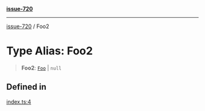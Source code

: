 [**issue-720**](../README.md)

***

[issue-720](../README.md) / Foo2

# Type Alias: Foo2

> **Foo2**: [`Foo`](Foo.md) \| `null`

## Defined in

[index.ts:4](https://github.com/typedoc2md/typedoc-plugin-markdown-scratchpad/blob/fa9f3ee7e217f1f8ff35877beda19f3316c6e9ca/issues/720/src/index.ts#L4)
